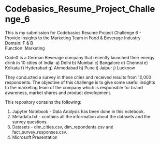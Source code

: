 # Codebasics_Resume_Project_Challenge_6
This is my submission for Codebasics Resume Project Challenge 6 - Provide Insights to the Marketing Team in Food & Beverage Industry
Domain: F & B   
Function: Marketing  

CodeX is a German Beverage company that recently launched their energy drink in 10 cities of India:
a) Delhi
b) Mumbai
c) Bangalore
d) Chennai
e) Kolkata
f) Hyderabad
g) Ahmedabad
h) Pune
i) Jaipur
j) Lucknow

They conducted a survey in these cities and received results from 10,000 respondents. The objective of this challenge is to give some useful insights to the marketing team of the company which is responsible for brand awareness, market shares and product development.

This repository contains the following:
1) Jupyter Notebook - Data Analysis has been done in this notebook.
2) Metadata.txt - contains all the information about the datasets and the survey questions.
3) Datasets - dim_cities.csv, dim_repondents.csv and fact_survey_responses.csv.
4) Microsoft Presentation
